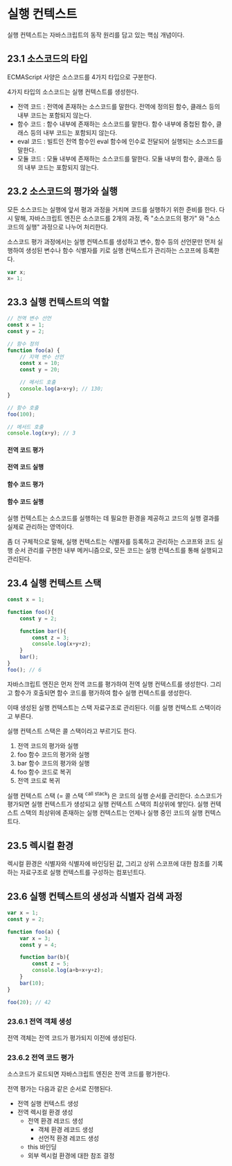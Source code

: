 # 실행 컨텍스트

실행 컨텍스트는 자바스크립트의 동작 원리를 담고 있는 핵심 개념이다. 

## 23.1 소스코드의 타입

ECMAScript 사양은 소스코드를 4가지 타입으로 구분한다.

4가지 타입의 소스코드는 실행 컨텍스트를 생성한다.

- 전역 코드 : 전역에 존재하는 소스코드를 말한다. 전역에 정의된 함수, 클래스 등의 내부 코드는 포함되지 않는다.
- 함수 코드 : 함수 내부에 존재하는 소스코드를 말한다. 함수 내부에 중첩된 함수, 클래스 등의 내부 코드는 포함되지 않는다.
- eval 코드 : 빌트인 전역 함수인 eval 함수에 인수로 전달되어 실행되는 소스코드를 말한다.
- 모듈 코드 : 모듈 내부에 존재하는 소스코드를 말한다. 모듈 내부의 함수, 클래스 등의 내부 코드는 포함되지 않는다. 


## 23.2 소스코드의 평가와 실행

모든 소스코드는 실행에 앞서 평과 과정을 거치며 코드를 실행하기 위한 준비를 한다.
다시 말해, 자바스크립트 엔진은 소스코드를 2개의 과정, 즉 "소스코드의 평가" 와 "소스코드의 실행" 과정으로 나누어 처리한다.

소스코드 평가 과정에서는 실행 컨텍스트를 생성하고 변수, 함수 등의 선언문만 먼저 실행하여 생성된 변수나 함수 식별자를 키로
실행 컨텍스트가 관리하는 스코프에 등록한다. 

```javascript
var x;
x= 1;
```

## 23.3 실행 컨텍스트의 역할

```javascript
// 전역 변수 선언
const x = 1;
const y = 2;

// 함수 정의
function foo(a) {
    // 지역 변수 선언
    const x = 10;
    const y = 20;

    // 메서드 호출
    console.log(a+x+y); // 130;
}

// 함수 호출
foo(100);

// 메서드 호출
console.log(x+y); // 3
```

#### 전역 코드 평가

#### 전역 코드 실행

#### 함수 코드 평가

#### 함수 코드 실행


실행 컨텍스트는 소스코드를 실행하는 데 필요한 환경을 제공하고 코드의 실행 결과를 실제로 관리하는 영역이다.


좀 더 구체적으로 말해, 실행 컨텍스트는 식별자를 등록하고 관리하는 스코프와 코드 실행 순서 관리를 구현한 내부 메커니즘으로, 모든
코드는 실행 컨텍스트를 통해 실행되고 관리된다. 


## 23.4 실행 컨텍스트 스택

```javascript
const x = 1;

function foo(){
    const y = 2;

    function bar(){
        const z = 3;
        console.log(x+y+z);
    }
    bar();
}
foo(); // 6
```

자바스크립트 엔진은 먼저 전역 코드를 평가하여 전역 실행 컨텍스트를 생성한다. 
그리고 함수가 호출되면 함수 코드를 평가하여 함수 실행 컨텍스트를 생성한다.

이때 생성된 실행 컨텍스트는 스택 자료구조로 관리된다. 
이를 실행 컨텍스트 스택이라고 부른다. 

실행 컨텍스트 스택은 콜 스택이라고 부르기도 한다. 

1. 전역 코드의 평가와 실행
2. foo 함수 코드의 평가와 실행
3. bar 함수 코드의 평가와 실행
4. foo 함수 코드로 복귀
5. 전역 코드로 복귀

실행 컨텍스트 스택 (= 콜 스택 <sup>call stack</sup>) 은 코드의 실행 순서를 관리한다. 
소스코드가 평가되면 실행 컨텍스트가 생성되고 실행 컨텍스트 스택의 최상위에 쌓인다. 실행 컨텍스트 스택의 최상위에 존재하는
실행 컨텍스트는 언제나 실행 중인 코드의 실행 컨텍스트다. 


## 23.5 렉시컬 환경

렉시컬 환경은 식별자와 식별자에 바인딩된 값, 그리고 상위 스코프에 대한 참조를 기록하는 자료구조로 실행 컨텍스트를 
구성하는 컴포넌트다. 


## 23.6 실행 컨텍스트의 생성과 식별자 검색 과정

```javascript
var x = 1;
const y = 2;

function foo(a) {
    var x = 3;
    const y = 4;

    function bar(b){
        const z = 5;
        console.log(a+b+x+y+z);
    }
    bar(10);
}

foo(20); // 42
```

### 23.6.1 전역 객체 생성

전역 객체는 전역 코드가 평가되지 이전에 생성된다.

### 23.6.2 전역 코드 평가

소스코드가 로드되면 자바스크립트 엔진은 전역 코드를 평가한다. 

전역 평가는 다음과 같은 순서로 진행된다.

- 전역 실행 컨텍스트 생성
- 전역 렉시컬 환경 생성
  - 전역 환경 레코드 생성
    - 객체 환경 레코드 생성
    - 선언적 환경 레코드 생성
  - this 바인딩
  - 외부 렉시컬 환경에 대한 참조 결정